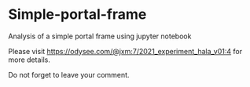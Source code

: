 # Simple-portal-frame
Analysis of a simple portal frame using jupyter notebook

Please visit https://odysee.com/@jxm:7/2021_experiment_hala_v01:4 for more details.

Do not forget to leave your comment.
